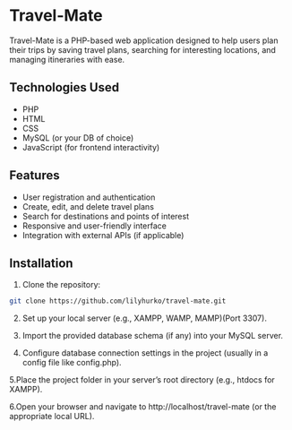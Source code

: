 # Travel-Mate

Travel-Mate is a PHP-based web application designed to help users plan their trips by saving travel plans, searching for interesting locations, and managing itineraries with ease.

## Technologies Used

- PHP  
- HTML  
- CSS  
- MySQL (or your DB of choice)  
- JavaScript (for frontend interactivity)

## Features

- User registration and authentication  
- Create, edit, and delete travel plans  
- Search for destinations and points of interest  
- Responsive and user-friendly interface  
- Integration with external APIs (if applicable)

## Installation

1. Clone the repository:  
```bash
git clone https://github.com/lilyhurko/travel-mate.git
```
2. Set up your local server (e.g., XAMPP, WAMP, MAMP)(Port 3307).

3. Import the provided database schema (if any) into your MySQL server.

4. Configure database connection settings in the project (usually in a config file like config.php).

5.Place the project folder in your server’s root directory (e.g., htdocs for XAMPP).

6.Open your browser and navigate to http://localhost/travel-mate (or the appropriate local URL).

